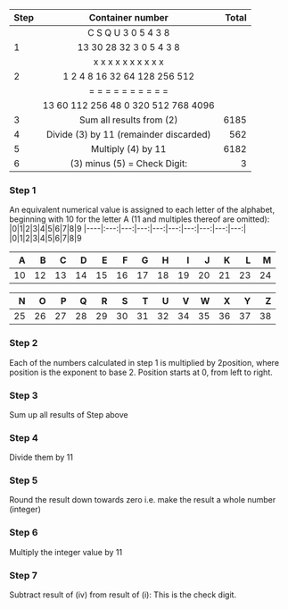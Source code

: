 |Step| Container number| Total  |
|----|:---------------:| -----:|
|    | C	S	Q	U	3	0	5	4	3	8     |   |
|1   | 13	30	28	32	3	0	5	4	3	8     |   |
|    | x	x	x	x	x	x	x	x	x	x     |   |
|2   | 1	2	4	8	16	32	64	128	256	512   |   |
|    | =	=	=	=	=	=	=	=	=	=     |   |
|    | 13	60	112	256	48	0	320	512	768	4096  |   |
|3   | Sum all results from (2)                   | 6185  |
|4   | Divide (3) by 11 (remainder discarded)     | 562  |
|5   | Multiply (4) by 11                         | 6182  |
|6   | (3) minus (5) = Check Digit:               | 3 |     

### Step 1
An equivalent numerical value is assigned to each letter of the alphabet, beginning with 10 for the letter A (11 and multiples thereof are omitted):
|0|1|2|3|4|5|6|7|8|9
|----|:---:|---:|---:|---:|---:|---:|---:|---:|---:|
|0|1|2|3|4|5|6|7|8|9

|A|B|C|D|E|F|G|H|I|J|K|L|M|
|---:|---:|---:|---:|---:|---:|---:|---:|---:|---:|---:|---:|---:|
|10|12|13|14|15|16|17|18|19|20|21|23|24|

|N|O|P|Q|R|S|T|U|V|W|X|Y|Z|
|---:|---:|---:|---:|---:|---:|---:|---:|---:|---:|---:|---:|---:|
|25|26|27|28|29|30|31|32|34|35|36|37|38

### Step 2
Each of the numbers calculated in step 1 is multiplied by 2position, where position is the exponent to base 2. Position starts at 0, from left to right.

### Step 3
Sum up all results of Step above

### Step 4
Divide them by 11

### Step 5
Round the result down towards zero i.e. make the result a whole number (integer)

### Step 6
Multiply the integer value by 11

### Step 7
Subtract result of (iv) from result of (i): This is the check digit.